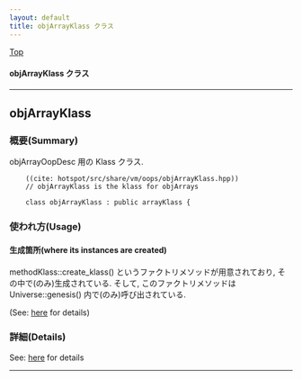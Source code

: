 ```yaml
---
layout: default
title: objArrayKlass クラス 
---
```

[Top](../index.html)

#### objArrayKlass クラス 



---
## <a name="noOlSd554n" id="noOlSd554n">objArrayKlass</a>

### 概要(Summary)
objArrayOopDesc 用の Klass クラス.


```
    ((cite: hotspot/src/share/vm/oops/objArrayKlass.hpp))
    // objArrayKlass is the klass for objArrays
    
    class objArrayKlass : public arrayKlass {
```

### 使われ方(Usage)
#### 生成箇所(where its instances are created)
methodKlass::create_klass() というファクトリメソッドが用意されており, その中で(のみ)生成されている.
そして, このファクトリメソッドは Universe::genesis() 内で(のみ)呼び出されている.

(See: [here](no6897xAZ.html) for details)




### 詳細(Details)
See: [here](../doxygen/classobjArrayKlass.html) for details

---
